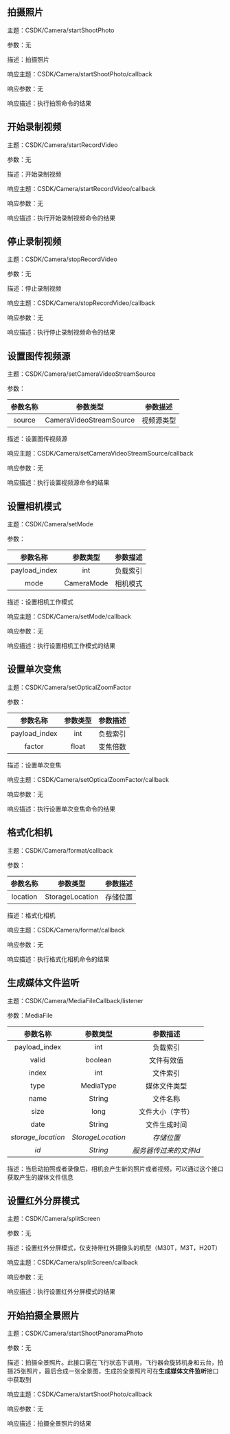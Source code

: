 ## 拍摄照片

主题：CSDK/Camera/startShootPhoto

参数：无

描述：拍摄照片

响应主题：CSDK/Camera/startShootPhoto/callback

响应参数：无

响应描述：执行拍照命令的结果


## 开始录制视频

主题：CSDK/Camera/startRecordVideo

参数：无

描述：开始录制视频

响应主题：CSDK/Camera/startRecordVideo/callback

响应参数：无

响应描述：执行开始录制视频命令的结果


## 停止录制视频

主题：CSDK/Camera/stopRecordVideo

参数：无

描述：停止录制视频

响应主题：CSDK/Camera/stopRecordVideo/callback

响应参数：无

响应描述：执行停止录制视频命令的结果


## 设置图传视频源

主题：CSDK/Camera/setCameraVideoStreamSource

参数：

| 参数名称 | 参数类型 | 参数描述 |
| :------: | :------: | :------: |
| source | CameraVideoStreamSource | 视频源类型 |

描述：设置图传视频源

响应主题：CSDK/Camera/setCameraVideoStreamSource/callback

响应参数：无

响应描述：执行设置视频源命令的结果


## 设置相机模式

主题：CSDK/Camera/setMode

参数：

| 参数名称 | 参数类型 | 参数描述 |
| :------: | :------: | :------: |
| payload_index | int | 负载索引 |
| mode | CameraMode | 相机模式 |

描述：设置相机工作模式

响应主题：CSDK/Camera/setMode/callback

响应参数：无

响应描述：执行设置相机工作模式的结果


## 设置单次变焦

主题：CSDK/Camera/setOpticalZoomFactor

参数：

| 参数名称 | 参数类型 | 参数描述 |
| :------: | :------: | :------: |
| payload_index | int | 负载索引 |
| factor | float | 变焦倍数 |

描述：设置单次变焦

响应主题：CSDK/Camera/setOpticalZoomFactor/callback

响应参数：无

响应描述：执行设置单次变焦命令的结果


## 格式化相机

主题：CSDK/Camera/format/callback

参数：

| 参数名称 | 参数类型 | 参数描述 |
| :------: | :------: | :------: |
| location | StorageLocation | 存储位置 |

描述：格式化相机

响应主题：CSDK/Camera/format/callback

响应参数：无

响应描述：执行格式化相机命令的结果


## 生成媒体文件监听

主题：CSDK/Camera/MediaFileCallback/listener

参数：MediaFile

| 参数名称 | 参数类型 | 参数描述 |
| :------: | :------: | :------: |
| payload_index | int | 负载索引 |
| valid | boolean | 文件有效值 |
| index | int | 文件索引 |
| type | MediaType | 媒体文件类型 |
| name | String | 文件名称 |
| size | long | 文件大小（字节） |
| date | String | 文件生成时间 |
| *storage_location* | *StorageLocation* | *存储位置* |
| *id* | *String* | *服务器传过来的文件Id* |

描述：当启动拍照或者录像后，相机会产生新的照片或者视频，可以通过这个接口获取产生的媒体文件信息


## 设置红外分屏模式

主题：CSDK/Camera/splitScreen

参数：无

描述：设置红外分屏模式，仅支持带红外摄像头的机型（M30T，M3T，H20T）

响应主题：CSDK/Camera/splitScreen/callback

响应参数：无

响应描述：执行设置红外分屏模式的结果


## 开始拍摄全景照片

主题：CSDK/Camera/startShootPanoramaPhoto

参数：无

描述：拍摄全景照片。此接口需在飞行状态下调用，飞行器会旋转机身和云台，拍摄25张照片，最后合成一张全景图，生成的全景照片可在**生成媒体文件监听**接口中获取到

响应主题：CSDK/Camera/startShootPhoto/callback

响应参数：无

响应描述：拍摄全景照片的结果
